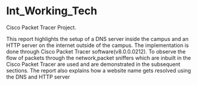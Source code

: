 # Int_Working_Tech
Cisco Packet Tracer Project.

This report highlights the setup of a DNS server inside the campus and an HTTP server
on the internet outside of the campus. The implementation is done through Cisco
Packet Tracer software(v8.0.0.0212). To observe the flow of packets through the
network,packet sniffers which are inbuilt in the Cisco Packet Tracer are used and are
demonstrated in the subsequent sections. The report also explains how a website name
gets resolved using the DNS and HTTP server
